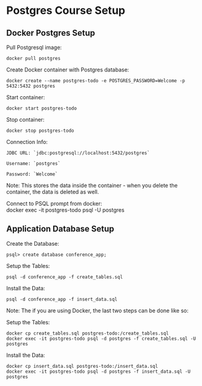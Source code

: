 # Postgres Course Setup

## Docker Postgres Setup

Pull Postgresql image:

    docker pull postgres

Create Docker container with Postgres database:

    docker create --name postgres-todo -e POSTGRES_PASSWORD=Welcome -p 5432:5432 postgres

Start container:

    docker start postgres-todo

Stop container:

    docker stop postgres-todo

Connection Info:

    JDBC URL: `jdbc:postgresql://localhost:5432/postgres`

    Username: `postgres`

    Password: `Welcome`

Note: This stores the data inside the container - when you delete the container, the data is deleted as well.

Connect to PSQL prompt from docker:  
   docker exec -it postgres-todo psql -U postgres
   
## Application Database Setup

Create the Database:

    psql> create database conference_app;

Setup the Tables:

    psql -d conference_app -f create_tables.sql

Install the Data:

    psql -d conference_app -f insert_data.sql
    
Note: The if you are using Docker, the last two steps can be done like so:

Setup the Tables:

    docker cp create_tables.sql postgres-todo:/create_tables.sql
    docker exec -it postgres-todo psql -d postgres -f create_tables.sql -U postgres

Install the Data:

    docker cp insert_data.sql postgres-todo:/insert_data.sql
    docker exec -it postgres-todo psql -d postgres -f insert_data.sql -U postgres
